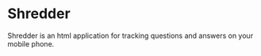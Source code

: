 # Shredder

Shredder is an html application for tracking questions and answers on your
mobile phone.


